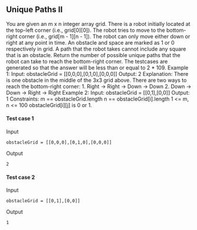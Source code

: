 
## Unique Paths II
You are given an m x n integer array grid. There is a robot initially located at the top-left corner (i.e., grid[0][0]). The robot tries to move to the bottom-right corner (i.e., grid[m - 1][n - 1]). The robot can only move either down or right at any point in time. An obstacle and space are marked as 1 or 0 respectively in grid. A path that the robot takes cannot include any square that is an obstacle. Return the number of possible unique paths that the robot can take to reach the bottom-right corner. The testcases are generated so that the answer will be less than or equal to 2 * 109. Example 1: Input: obstacleGrid = [[0,0,0],[0,1,0],[0,0,0]] Output: 2 Explanation: There is one obstacle in the middle of the 3x3 grid above. There are two ways to reach the bottom-right corner: 1. Right -&gt; Right -&gt; Down -&gt; Down 2. Down -&gt; Down -&gt; Right -&gt; Right Example 2: Input: obstacleGrid = [[0,1],[0,0]] Output: 1 Constraints: m == obstacleGrid.length n == obstacleGrid[i].length 1 &lt;= m, n &lt;= 100 obstacleGrid[i][j] is 0 or 1.

#### Test case 1

Input

```
obstacleGrid = [[0,0,0],[0,1,0],[0,0,0]]
```

Output

```
2
```

#### Test case 2

Input

```
obstacleGrid = [[0,1],[0,0]]
```

Output

```
1
```
  